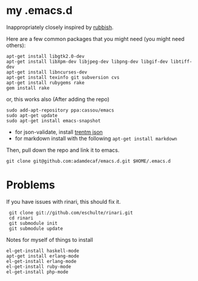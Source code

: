 # my .emacs.d

Inappropriately closely inspired by [rubbish](https://github.com/rubbish/rubbish-emacs-setup).

Here are a few common packages that you might need (you might need others):

    apt-get install libgtk2.0-dev
    apt-get install libXpm-dev libjpeg-dev libpng-dev libgif-dev libtiff-dev
    apt-get install libncurses-dev
    apt-get install texinfo git subversion cvs
    apt-get install rubygems rake
    gem install rake

or, this works also (After adding the repo)

    sudo add-apt-repository ppa:cassou/emacs
    sudo apt-get update
    sudo apt-get install emacs-snapshot

* for json-validate, install [trentm json](https://github.com/trentm/json)
* for markdown install with the following `apt-get install markdown`

Then, pull down the repo and link it to emacs.

    git clone git@github.com:adamdecaf/emacs.d.git $HOME/.emacs.d

# Problems

If you have issues with rinari, this should fix it.

     git clone git://github.com/eschulte/rinari.git
     cd rinari
     git submodule init
     git submodule update

Notes for myself of things to install

    el-get-install haskell-mode
    apt-get install erlang-mode
    el-get-install erlang-mode
    el-get-install ruby-mode
    el-get-install php-mode
